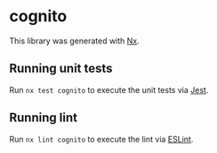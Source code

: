 # cognito

This library was generated with [Nx](https://nx.dev).

## Running unit tests

Run `nx test cognito` to execute the unit tests via [Jest](https://jestjs.io).

## Running lint

Run `nx lint cognito` to execute the lint via [ESLint](https://eslint.org/).

